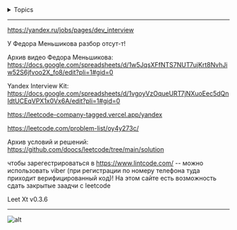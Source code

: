 <details>  
<summary>  Topics </summary>

<details>  
<summary> Binary search </summary>
        https://github.com/SkosMartren/leetcode_com/tree/main/4.%20Median%20of%20Two%20Sorted%20Arrays       
    https://github.com/SkosMartren/leetcode_com/tree/main/74.%20Search%20a%202D%20Matrix
    https://github.com/SkosMartren/leetcode_com/tree/main/658.%20Find%20K%20Closest%20Elements
    https://github.com/SkosMartren/leetcode_com/tree/main/704.%20Binary%20Search
        <details> 
        <summary> Bitonic sequence </summary>
            https://www.geeksforgeeks.org/bitonic-sort/
            https://en.wikipedia.org/wiki/Bitonic_sorter
            https://neerc.ifmo.ru/wiki/index.php?title=%D0%A1%D0%B5%D1%82%D1%8C_%D0%91%D0%B5%D1%82%D1%87%D0%B5%D1%80%D0%B0
            https://github.com/SkosMartren/leetcode_com/tree/main/153.%20Find%20Minimum%20in%20Rotated%20Sorted%20Array
            https://github.com/SkosMartren/leetcode_com/tree/main/33.%20Search%20in%20Rotated%20Sorted%20Array
            https://leetcode.com/problems/search-in-rotated-sorted-array-ii/description/
            https://leetcode.com/problems/check-if-array-is-sorted-and-rotated/description/
        </details>
</details>

<details>  
<summary> Binary sequance </summary>
        https://github.com/AlKiAl/leetcode_com/tree/main/485.%20Max%20Consecutive%20Ones
        https://github.com/AlKiAl/leetcode_com/tree/main/487.%20Max%20Consecutive%20Ones%20II -- Two pointer 
        https://github.com/SkosMartren/leetcode_com/tree/main/1004.%20Max%20Consecutive%20Ones%20III  -- Two pointer 
        https://github.com/SkosMartren/leetcode_com/tree/main/1493.%20Longest%20Subarray%20of%201's%20After%20Deleting%20One%20Element -- Two pointer <br>
</details>
        
<details>  
<summary> Bitwise operator </summary>
    https://github.com/SkosMartren/leetcode_com/tree/main/136.%20Single%20Number
    https://github.com/SkosMartren/leetcode_com/tree/main/137.%20Single%20Number%20II    
    https://github.com/SkosMartren/leetcode_com/tree/main/268.%20Missing%20Number
</details>


<details>  
<summary> Design </summary>        
    https://github.com/SkosMartren/leetcode_com/tree/main/2241.%20Design%20an%20ATM%20Machine  <br>
    ---------------------------------------------------------------------------------------------------  <br>       
        события, находящиеся в промежутке ]timestamp - n, timestamp[. Решение с использованием queue: <br>
    https://github.com/SkosMartren/leetcode_com/tree/main/362.%20Design%20Hit%20Counter -- (timestamp - 300, timestamp]      <br>
    https://github.com/SkosMartren/leetcode_com/tree/main/933.%20Number%20of%20Recent%20Calls -- [timestamp - 3000, timestamp]     
        <details>  
        <summary> Data Strucut </summary>    
            Разница между 155. Min Stack и Max Stack в том, что в 716. Max Stack необходимо реализовать удаление экстремума из очереди    <br>
            https://github.com/SkosMartren/leetcode_com/tree/main/155.%20Min%20Stack -- stack + struct Pair { int Val; int Min;};
            https://github.com/SkosMartren/leetcode_com/tree/main/232.%20Implement%20Queue%20using%20Stacks -- stack + stack 
            https://github.com/SkosMartren/leetcode_com/tree/main/380.%20Insert%20Delete%20GetRandom%20O(1) -- использование хеш-таблицы    
                <details>  
                <summary> List + mapping (такая связка используется для быстрого удаления из середины по итератору) </summary>    
                    https://github.com/SkosMartren/leetcode_com/tree/main/716.%20Max%20Stack -- order_mapping : key -> vector list::iterator
                    https://github.com/SkosMartren/leetcode_com/tree/main/146.%20LRU%20Cache -- unorder_mapping : key -> list::iterator
                    https://github.com/SkosMartren/leetcode_com/tree/main/960%20%C2%B7%20First%20Unique%20Number%20in%20Data%20Stream%20II -- unorder_mapping                       
                </details>
        </details>
</details>


<details>  
<summary> Dynamic programming </summary>    
    https://github.com/SkosMartren/leetcode_com/tree/main/53.%20Maximum%20Subarray    
    https://github.com/SkosMartren/leetcode_com/tree/main/279.%20Perfect%20Squares     
    https://github.com/SkosMartren/leetcode_com/tree/main/1143.%20Longest%20Common%20Subsequence
</details>

<details>  
<summary> Edit distance </summary>
        https://en.wikipedia.org/wiki/Edit_distance <br>
        https://github.com/AlKiAl/leetcode_com/tree/main/72.%20Edit%20Distance      
        https://github.com/AlKiAl/leetcode_com/tree/main/161.%20One%20Edit%20Distance   
        https://github.com/SkosMartren/leetcode_com/tree/main/392.%20Is%20Subsequence   
        https://github.com/AlKiAl/leetcode_com/tree/main/680.%20Valid%20Palindrome%20II
        https://github.com/SkosMartren/leetcode_com/tree/main/1143.%20Longest%20Common%20Subsequence
</details>


<details>  
<summary> Graph traversal: DFS / BFS / DSU </summary>    
    https://github.com/SkosMartren/leetcode_com/tree/main/200.%20Number%20of%20Islands   
    https://github.com/SkosMartren/leetcode_com/tree/main/332.%20Reconstruct%20Itinerary   
    https://github.com/SkosMartren/leetcode_com/tree/main/1436.%20Destination%20City -- DFS on Hash    
</details>


<details>  
<summary> Greedy </summary>    
    https://github.com/SkosMartren/leetcode_com/tree/main/12.%20Integer%20to%20Roman    
    https://github.com/SkosMartren/leetcode_com/tree/main/135.%20Candy
    https://github.com/SkosMartren/leetcode_com/tree/main/763.%20Partition%20Labels + Two ptr    <br>
    --------------------------------------------------------------------------------------------------- 
    https://github.com/SkosMartren/leetcode_com/tree/main/121.%20Best%20Time%20to%20Buy%20and%20Sell%20Stock
    https://github.com/SkosMartren/leetcode_com/tree/main/122.%20Best%20Time%20to%20Buy%20and%20Sell%20Stock%20II  <br>
    ---------------------------------------------------------------------------------------------------  <br>
    + passes one:  <br> 
    https://github.com/SkosMartren/leetcode_com/tree/main/the%20product%20of%20two%20extremes    
    https://github.com/SkosMartren/leetcode_com/tree/main/628.%20Maximum%20Product%20of%20Three%20Numbers  
    https://github.com/SkosMartren/leetcode_com/tree/main/1464.%20Maximum%20Product%20of%20Two%20Elements%20in%20an%20Array    
</details>


<details>  
<summary> Hash table </summary>    
    https://neerc.ifmo.ru/wiki/index.php?title=%D0%A0%D0%B0%D0%B7%D1%80%D0%B5%D1%88%D0%B5%D0%BD%D0%B8%D0%B5_%D0%BA%D0%BE%D0%BB%D0%BB%D0%B8%D0%B7%D0%B8%D0%B9 -- Разрешение коллизий  <br>
    https://github.com/SkosMartren/leetcode_com/tree/main/350.%20Intersection%20of%20Two%20Arrays%20II -- тут есть конспект об устройстве и ссылка на лекцию / Доказательство невыгодности использования unordered_map в некоторых задачах <br>
    ---------------------------------------------------------------------------------------------------  <br>
    использование хеш-таблицы  <br>  
    https://github.com/SkosMartren/leetcode_com/tree/main/1.%20Two%20Sum  <br>
    https://github.com/SkosMartren/leetcode_com/tree/main/1679.%20Max%20Number%20of%20K-Sum%20Pairs <br>
    https://github.com/SkosMartren/leetcode_com/tree/main/380.%20Insert%20Delete%20GetRandom%20O(1) <br>
    ---------------------------------------------------------------------------------------------------     <br>
    перегрузка хеш-функции и operator==  <br>
    https://github.com/SkosMartren/leetcode_com/tree/main/356.%20Line%20Reflection
    https://github.com/SkosMartren/leetcode_com/tree/main/1496.%20Path%20Crossing        
</details>


<details>  
<summary> List </summary>
    https://leetcode.com/problems/add-two-numbers/solutions/1340/a-summary-about-how-to-solve-linked-list-problem-c/ <br>
    https://github.com/SkosMartren/leetcode_com/tree/main/2.%20Add%20Two%20Numbers  -- iter <br>
    https://github.com/SkosMartren/leetcode_com/tree/main/19.%20Remove%20Nth%20Node%20From%20End%20of%20List -- iter <br> 
    https://github.com/SkosMartren/leetcode_com/tree/main/206.%20Reverse%20Linked%20List -- iter <br>
    ---------------------------------------------------------------------------------------------------          
    https://github.com/SkosMartren/leetcode_com/tree/main/21.%20Merge%20Two%20Sorted%20Lists -- rec
    https://github.com/SkosMartren/leetcode_com/tree/main/23.%20Merge%20k%20Sorted%20Lists -- rec    
        <br>
        <details>  
        <summary> cycle Floyd's == slow & fast ptr</summary>    
            https://www.geeksforgeeks.org/floyds-cycle-finding-algorithm/
            https://github.com/SkosMartren/leetcode_com/tree/main/234.%20Palindrome%20Linked%20List
            https://github.com/SkosMartren/leetcode_com/tree/main/141.%20Linked%20List%20Cycle
        </details>
</details>



<details>  
<summary> math </summary>
        https://github.com/SkosMartren/leetcode_com/tree/main/2.%20Add%20Two%20Numbers          
        https://github.com/SkosMartren/leetcode_com/tree/main/43.%20Multiply%20Strings   
        https://github.com/SkosMartren/leetcode_com/tree/main/169.%20Majority%20Element  
        https://github.com/SkosMartren/leetcode_com/tree/main/204.%20Count%20Primes  
        https://github.com/SkosMartren/leetcode_com/tree/main/205.%20Isomorphic%20Strings
        https://github.com/SkosMartren/leetcode_com/tree/main/279.%20Perfect%20Squares -- or Dynamic programming       
        https://github.com/SkosMartren/leetcode_com/tree/main/415.%20Add%20Strings
        https://github.com/SkosMartren/leetcode_com/tree/main/463.%20Island%20Perimeter
        https://github.com/SkosMartren/leetcode_com/tree/main/470.%20Implement%20Rand10()%20Using%20Rand7()  <br> 
    ---------------------------------------------------------------------------------------------------
        https://github.com/SkosMartren/leetcode_com/tree/main/70.%20Climbing%20Stairs
        https://github.com/SkosMartren/leetcode_com/tree/main/509.%20Fibonacci%20Number   <br> 
    ---------------------------------------------------------------------------------------------------
        https://github.com/SkosMartren/leetcode_com/tree/main/657.%20Robot%20Return%20to%20Origin -- passes one + check end == start  
        https://github.com/SkosMartren/leetcode_com/tree/main/1041.%20Robot%20Bounded%20In%20Circle -- passes one + end check side != north <br> 
    ---------------------------------------------------------------------------------------------------
        https://github.com/SkosMartren/leetcode_com/tree/main/7.%20Reverse%20Integer
        https://github.com/SkosMartren/leetcode_com/tree/main/9.%20Palindrome%20Number  <br>
    ---------------------------------------------------------------------------------------------------    
        https://github.com/SkosMartren/leetcode_com/tree/main/12.%20Integer%20to%20Roman
        https://github.com/SkosMartren/leetcode_com/tree/main/13.%20Roman%20to%20Integer <br>
    ---------------------------------------------------------------------------------------------------    
        https://github.com/SkosMartren/leetcode_com/tree/main/15.%203Sum  
        https://github.com/SkosMartren/leetcode_com/tree/main/16.%203Sum%20Closest
</details>


<details>  
<summary> operations on sets </summary>
        https://github.com/SkosMartren/leetcode_com/tree/main/349.%20Intersection%20of%20Two%20Arrays -- return unique val intersection 
        https://github.com/SkosMartren/leetcode_com/tree/main/350.%20Intersection%20of%20Two%20Arrays%20II -- return all val intersection  
        https://github.com/SkosMartren/leetcode_com/tree/main/2215.%20Find%20the%20Difference%20of%20Two%20Arrays -- return unique difference <br>
        https://github.com/AlKiAl/leetcode_com/blob/main/Find%20elements%20in%20first%20sequence%20not%20in%20second%20two%20pointers/code.cpp  -- return difference <br>
        Для всех 3 задач характерно утверждение:  <br>
        - unique можно реализовать своими руками: 26  Remove Duplicates from Sorted Array  <br>
        - sort + comparison ptr on greater less equiv  <br>
        - в случае нежелания сортировки можно решить через Hash table <br>
                <details>  
                <summary> Intervals </summary>
                        https://github.com/SkosMartren/leetcode_com/tree/main/986.%20Interval%20List%20Intersections
                        https://github.com/SkosMartren/leetcode_com/tree/main/56.%20Merge%20Intervals
                        https://github.com/SkosMartren/leetcode_com/tree/main/435.%20Non-overlapping%20Intervals  
                        <details>  
                        <summary> Сканирующая прямая </summary>
                            не забывай при работе с интервалами про обработку случаев вида: [[a,b], [b,c]]
                            https://github.com/SkosMartren/leetcode_com/tree/main/252.%20Meeting%20Rooms
                            https://github.com/SkosMartren/leetcode_com/tree/main/253.%20Meeting%20Rooms%20II 
                        </details>                        
                </details>
</details>

<details>  
<summary> palindrome </summary>
        https://github.com/SkosMartren/leetcode_com/tree/main/5.%20Longest%20Palindromic%20Substring
        https://github.com/SkosMartren/leetcode_com/tree/main/9.%20Palindrome%20Number        
        https://github.com/SkosMartren/leetcode_com/tree/main/125.%20Valid%20Palindrome -- + isalnum + tolower   
        https://github.com/SkosMartren/leetcode_com/tree/main/234.%20Palindrome%20Linked%20List
        https://github.com/SkosMartren/leetcode_com/tree/main/680.%20Valid%20Palindrome%20II -- "can be palindrome after deleting at most one character from it."               
</details>

<details>  
<summary> Parentheses </summary>
    https://github.com/SkosMartren/leetcode_com/tree/main/20.%20Valid%20Parentheses
    https://github.com/SkosMartren/leetcode_com/tree/main/22.%20Generate%20Parentheses + string_stack
    https://github.com/SkosMartren/leetcode_com/tree/main/301.%20Remove%20Invalid%20Parentheses                  
</details>

<details>  
<summary> passes one / two / ... </summary>
        https://github.com/AlKiAl/leetcode_com/tree/main/1.%20Two%20Sum + Hash table
        https://github.com/SkosMartren/leetcode_com/tree/main/71.%20Simplify%20Path -- stringstream
        https://github.com/SkosMartren/leetcode_com/tree/main/93.%20Restore%20IP%20Addresses  
        https://github.com/AlKiAl/leetcode_com/tree/main/135.%20Candy  
        https://github.com/SkosMartren/leetcode_com/tree/main/217.%20Contains%20Duplicate  
        https://github.com/SkosMartren/leetcode_com/tree/main/219.%20Contains%20Duplicate%20II  
        https://github.com/SkosMartren/leetcode_com/tree/main/238.%20Product%20of%20Array%20Except%20Self  
        https://github.com/SkosMartren/leetcode_com/tree/main/605.%20Can%20Place%20Flowers  
        https://github.com/SkosMartren/leetcode_com/tree/main/849.%20Maximize%20Distance%20to%20Closest%20Person + Greedy <br>  
        https://github.com/SkosMartren/leetcode_com/tree/main/896.%20Monotonic%20Array      
        https://github.com/SkosMartren/leetcode_com/tree/main/1450.%20Number%20of%20Students%20Doing%20Homework%20at%20a%20Given%20Time  <br>          
</details>


<details>  
<summary> prefix sum </summary>    
        https://github.com/AlKiAl/leetcode_com/tree/main/53.%20Maximum%20Subarray <br>
        https://github.com/SkosMartren/leetcode_com/tree/main/560.%20Subarray%20Sum%20Equals%20K -- total number of subarr whose sum = k <br>
        ---------------------------------------------------------------------------------------------------   <br>
        CurrentPrefixSumModK = (CurrentPrefixSumModK + num%k + k)%k where % --> divisible <br>
        https://github.com/SkosMartren/leetcode_com/tree/main/523.%20Continuous%20Subarray%20Sum -- $\exists$ subarr that have a sum divisible by k and lenght >= 2.   <br>
        https://github.com/SkosMartren/leetcode_com/tree/main/974.%20Subarray%20Sums%20Divisible%20by%20K -- number subarr that have a sum divisible by k.
</details>


<details>  
<summary> recursive </summary>    
    https://github.com/SkosMartren/leetcode_com/tree/main/22.%20Generate%20Parentheses + string_stack
    https://github.com/SkosMartren/leetcode_com/tree/main/301.%20Remove%20Invalid%20Parentheses      
    https://github.com/SkosMartren/leetcode_com/tree/main/341.%20Flatten%20Nested%20List%20Iterator + queue    
</details>


<details>  
<summary>  Sorted  </summary>        
        https://github.com/SkosMartren/leetcode_com/tree/main/274.%20H-Index <br>
        https://github.com/SkosMartren/leetcode_com/tree/main/581.%20Shortest%20Unsorted%20Continuous%20Subarray -- Two pointer + passes two<br>
        <details>                
        <summary> Merge   </summary>
            https://github.com/SkosMartren/leetcode_com/tree/main/617.%20Merge%20Two%20Binary%20Trees -- PreOrder
            https://github.com/SkosMartren/leetcode_com/tree/main/56.%20Merge%20Intervals -- iter 
            https://github.com/SkosMartren/leetcode_com/tree/main/88.%20Merge%20Sorted%20Array -- iter   <br>
            ---------------------------------------------------------------------------------------------------          
            https://github.com/SkosMartren/leetcode_com/tree/main/21.%20Merge%20Two%20Sorted%20Lists -- rec
            https://github.com/SkosMartren/leetcode_com/tree/main/23.%20Merge%20k%20Sorted%20Lists -- rec                
        </details>
        <br>
        <details>  
        <summary> counting  </summary>   
                https://github.com/SkosMartren/leetcode_com/tree/main/49.%20Group%20Anagrams
                https://github.com/SkosMartren/leetcode_com/tree/main/242.%20Valid%20Anagram + passes two    
                https://github.com/SkosMartren/leetcode_com/tree/main/387.%20First%20Unique%20Character%20in%20a%20String + Sliding Window
                https://github.com/SkosMartren/leetcode_com/tree/main/347.%20Top%20K%20Frequent%20Elements + nth_element + Hash table              
                https://github.com/SkosMartren/leetcode_com/tree/main/692.%20Top%20K%20Frequent%20Words + partial_sort + Hash table
        </details>
</details>


<details>  
<summary> Sliding Window </summary>
    https://github.com/SkosMartren/leetcode_com/tree/main/3.%20Longest%20Substring%20Without%20Repeating%20Characters    
    https://github.com/SkosMartren/leetcode_com/tree/main/239.%20Sliding%20Window%20Maximum -- max val from S.W. . Using deque
    https://github.com/SkosMartren/leetcode_com/tree/main/2657.%20Find%20the%20Prefix%20Common%20Array%20of%20Two%20Arrays <br>     
        <details>  
        <summary> Anagram </summary>
                https://github.com/SkosMartren/leetcode_com/tree/main/76.%20Minimum%20Window%20Substring -- |Anagram| <= |Substring|  <br> 
                https://github.com/SkosMartren/leetcode_com/tree/main/438.%20Find%20All%20Anagrams%20in%20a%20String -- |Anagram| == |Substring|  <br> 
                https://github.com/SkosMartren/leetcode_com/tree/main/567.%20Permutation%20in%20String --  |Anagram| == |Substring| <br> 
        </details>
</details>

<details>  
<summary> Stack </summary>
    https://github.com/SkosMartren/leetcode_com/tree/main/20.%20Valid%20Parentheses
    https://github.com/SkosMartren/leetcode_com/tree/main/150.%20Evaluate%20Reverse%20Polish%20Notation
</details>

<details>  
<summary> (Sub)string </summary>           
    https://github.com/SkosMartren/leetcode_com/tree/main/43.%20Multiply%20Strings      
    https://github.com/SkosMartren/leetcode_com/tree/main/157.%20Read%20N%20Characters%20Given%20Read4  <br>    
    https://github.com/AlKiAl/leetcode_com/tree/main/205.%20Isomorphic%20Strings    <br>    
    https://github.com/SkosMartren/leetcode_com/tree/main/443.%20String%20Compression  -- Two pointer     
    https://github.com/SkosMartren/leetcode_com/tree/main/459.%20Repeated%20Substring%20Pattern <br> 
    --------------------------------------------------------------------------------------------------- <br>     
    https://github.com/SkosMartren/leetcode_com/tree/main/344.%20Reverse%20String    
    https://github.com/SkosMartren/leetcode_com/tree/main/557.%20Reverse%20Words%20in%20a%20String%20III <br>   
        <details>  
        <summary> Anagram </summary>
                https://github.com/SkosMartren/leetcode_com/tree/main/76.%20Minimum%20Window%20Substring -- |Anagram| <= |Substring|  <br> 
                https://github.com/SkosMartren/leetcode_com/tree/main/438.%20Find%20All%20Anagrams%20in%20a%20String -- |Anagram| == |Substring|  <br> 
                https://github.com/SkosMartren/leetcode_com/tree/main/567.%20Permutation%20in%20String --  |Anagram| == |Substring| <br> 
        </details>        
        <details>  
        <summary> Substring </summary>
                https://github.com/SkosMartren/leetcode_com/tree/main/3.%20Longest%20Substring%20Without%20Repeating%20Characters -- S.W. <br> 
                https://github.com/SkosMartren/leetcode_com/tree/main/5.%20Longest%20Palindromic%20Substring  <br> 
                https://github.com/AlKiAl/leetcode_com/tree/main/424.%20Longest%20Repeating%20Character%20Replacement -- S.W. <br> 
                    --------------------------------------------------------------------------------------------------- <br> 
                    return the length of the longest substring of s that contains at most k distinct characters. <br>    
                    https://github.com/SkosMartren/leetcode_com/tree/main/159.%20Longest%20Substring%20with%20At%20Most%20Two%20Distinct%20Characters  -- S.W.  <br> 
                    https://github.com/SkosMartren/leetcode_com/tree/main/340.%20Longest%20Substring%20with%20At%20Most%20K%20Distinct%20Characters   -- S.W.                   
        </details>                            
</details>

<details>  
<summary> tree </summary>
        <details>  
        <summary> LCA </summary>
        https://github.com/SkosMartren/leetcode_com/tree/main/235.%20Lowest%20Common%20Ancestor%20of%20a%20Binary%20Search%20Tree -- Iter <br>
        https://github.com/SkosMartren/leetcode_com/tree/main/236.%20Lowest%20Common%20Ancestor%20of%20a%20Binary%20Tree -- PreOrder + PostOrder <br>        
        ---------------------------------------------------------------------------------------------------        
        https://github.com/SkosMartren/leetcode_com/tree/main/160.%20Intersection%20of%20Two%20Linked%20Lists ==                        
        https://github.com/SkosMartren/leetcode_com/tree/main/1650.%20Lowest%20Common%20Ancestor%20of%20a%20Binary%20Tree%20III -- Iter                  
        </details>
        <br>
        <details>  
        <summary> BST </summary>
            https://github.com/SkosMartren/leetcode_com/tree/main/98.%20Validate%20Binary%20Search%20Tree -- InOrder
            https://github.com/SkosMartren/leetcode_com/tree/main/449.%20Serialize%20and%20Deserialize%20BST
            https://github.com/SkosMartren/leetcode_com/tree/main/700.%20Search%20in%20a%20Binary%20Search%20Tree -- Iter            
            https://github.com/SkosMartren/leetcode_com/tree/main/1008.%20Construct%20Binary%20Search%20Tree%20from%20Preorder%20Traversal            
        </details>
        <br>
        <details>  
        <summary> BT </summary>    
            https://github.com/SkosMartren/leetcode_com/tree/main/105.%20Construct%20Binary%20Tree%20from%20Preorder%20and%20Inorder%20Traversal -- тут есть хорошая картинка
                <br>
                https://github.com/SkosMartren/leetcode_com/tree/main/124.%20Binary%20Tree%20Maximum%20Path%20Sum -- PostOrder <br>
                https://github.com/SkosMartren/leetcode_com/tree/main/404.%20Sum%20of%20Left%20Leaves -- AnyOrder    <br>
                ---------------------------------------------------------------------------------------------------                 
                https://github.com/SkosMartren/leetcode_com/tree/main/100.%20Same%20Tree -- PreOrder
                https://github.com/SkosMartren/leetcode_com/tree/main/101.%20Symmetric%20Tree -- PreOrder   <br>
                --------------------------------------------------------------------------------------------------- 
                https://github.com/SkosMartren/leetcode_com/tree/main/104.%20Maximum%20Depth%20of%20Binary%20Tree -- AnyOrder <br>   
                https://github.com/AlKiAl/leetcode_com/tree/main/102.%20Binary%20Tree%20Level%20Order%20Traversal   <br>  
                https://github.com/SkosMartren/leetcode_com/tree/main/103.%20Binary%20Tree%20Zigzag%20Level%20Order%20Traversal -- PreOrder  <br> 
                https://github.com/SkosMartren/leetcode_com/tree/main/199.%20Binary%20Tree%20Right%20Side%20View  -- PreOrder <br> 
                https://github.com/SkosMartren/leetcode_com/tree/main/110.%20Balanced%20Binary%20Tree -- PostOrder <br>
                https://github.com/SkosMartren/leetcode_com/tree/main/543.%20Diameter%20of%20Binary%20Tree -- PostOrder 
        </details>
</details>


<details>  
<summary> Two pointer </summary>        
    https://github.com/SkosMartren/leetcode_com/tree/main/11.%20Container%20With%20Most%20Water  + Greedy      
    https://github.com/SkosMartren/leetcode_com/tree/main/28.%20Find%20the%20Index%20of%20the%20First%20Occurrence%20in%20a%20String <br>    
    https://github.com/SkosMartren/leetcode_com/tree/main/42.%20Trapping%20Rain%20Water
    https://github.com/SkosMartren/leetcode_com/tree/main/167.%20Two%20Sum%20II%20-%20Input%20Array%20Is%20Sorted
    https://github.com/SkosMartren/leetcode_com/tree/main/228.%20Summary%20Ranges                 
    https://github.com/SkosMartren/leetcode_com/tree/main/581.%20Shortest%20Unsorted%20Continuous%20Subarray <br>
    https://github.com/AlKiAl/leetcode_com/tree/main/658.%20Find%20K%20Closest%20Elements    <br>
    https://github.com/SkosMartren/leetcode_com/tree/main/977.%20Squares%20of%20a%20Sorted%20Array            
    https://github.com/SkosMartren/leetcode_com/tree/main/1446.%20Consecutive%20Characters  -- find max substr with same symb  <br>   
    ---------------------------------------------------------------------------------------------------  <br>    
        <details>  
        <summary> (Re)move </summary>    
            https://github.com/SkosMartren/leetcode_com/tree/main/26.%20Remove%20Duplicates%20from%20Sorted%20Array <br> 
            https://github.com/SkosMartren/leetcode_com/tree/main/80.%20Remove%20Duplicates%20from%20Sorted%20Array%20II    <br> 
            https://github.com/SkosMartren/leetcode_com/tree/main/27.%20Remove%20Element    <br> 
            https://github.com/SkosMartren/leetcode_com/tree/main/283.%20Move%20Zeroes  -- move any val to prefix / postfix     
        </details>        
</details>


<details>  
<summary> Yandex </summary>    
        - дана доска размера N на N, на ней конь, некоторые клетки запрещены, на них конь не наступает, надо поменить все клетки, достижимые конем <br>
        https://github.com/SkosMartren/leetcode_com/tree/main/960%20%C2%B7%20First%20Unique%20Number%20in%20Data%20Stream%20II List + mapping (такая связка используется для быстрого удаления из середины по итератору)  
        https://github.com/SkosMartren/leetcode_com/tree/main/replace%20char%20on%20string
        https://github.com/SkosMartren/leetcode_com/tree/main/increasing%20and%20decreasing%20sequence
        https://github.com/SkosMartren/leetcode_com/tree/main/Remove%20All%20Occurrences%20of%20a%20Substring%20by%20pattern
        https://github.com/SkosMartren/leetcode_com/tree/main/157.%20Read%20N%20Characters%20Given%20Read4        
        https://github.com/SkosMartren/leetcode_com/tree/main/Find%20elements%20in%20first%20sequence%20not%20in%20second%20two%20pointers -- return all val difference  
        https://github.com/SkosMartren/leetcode_com/tree/main/3.%20Longest%20Substring%20Without%20Repeating%20Characters -- дана строка. Вернуть количество всевозможных подстрок, состоящих из уникальных элементов
</details>



<details>  
<summary> 2D Matrix </summary>    
    https://github.com/SkosMartren/leetcode_com/tree/main/48.%20Rotate%20Image    
    https://github.com/SkosMartren/leetcode_com/tree/main/74.%20Search%20a%202D%20Matrix    
    https://github.com/SkosMartren/leetcode_com/tree/main/1572.%20Matrix%20Diagonal%20Sum
</details>

</details>


______

https://yandex.ru/jobs/pages/dev_interview

У Федора Меньшикова разбор отсут-т!

Архив видео Федора Меньшикова: https://docs.google.com/spreadsheets/d/1w5JqsXFfNTS7NUT7ujKrt8NvhJiw52S6jfvoo2X_fo8/edit?pli=1#gid=0

Yandex Interview Kit: https://docs.google.com/spreadsheets/d/1vgoyVzOqueURT7jNXuoEec5dQnIdtUCEqVPX1x0Vx6A/edit?pli=1#gid=0

https://leetcode-company-tagged.vercel.app/yandex

https://leetcode.com/problem-list/oy4y273c/

Архив условий и решений: https://github.com/doocs/leetcode/tree/main/solution

чтобы зарегестрироваться в https://www.lintcode.com/ -- можно использовать viber (при регистрации по номеру телефона туда приходит верифицированный код)! На этом сайте есть возможность сдать закрытые заадчи с leetcode

Leet Xt v0.3.6
_________



![ alt](https://github.com/SkosMartren/useful-materials/blob/main/asymptotics_containers.png)

